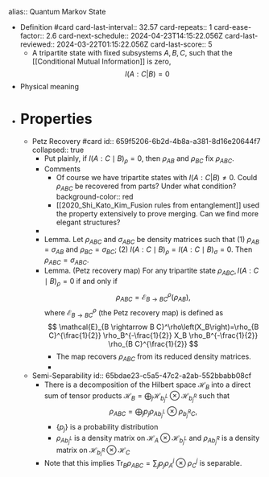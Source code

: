 alias:: Quantum Markov State

- Definition #card
  card-last-interval:: 32.57
  card-repeats:: 1
  card-ease-factor:: 2.6
  card-next-schedule:: 2024-04-23T14:15:22.056Z
  card-last-reviewed:: 2024-03-22T01:15:22.056Z
  card-last-score:: 5
	- A tripartite state with fixed subsystems $A,B,C$, such that the [[Conditional Mutual Information]] is zero,
	  $$I(A:C|B)=0$$
- Physical meaning
- # Properties
	- Petz Recovery #card
	  id:: 659f5206-6b2d-4b8a-a381-8d16e20644f7
	  collapsed:: true
		- Put plainly, if $I(A: C \mid B)_\rho=0$, then $\rho_{AB}$ and $\rho_{BC}$ fix $\rho_{ABC}$.
		- Comments
			- Of course we have tripartite states with $I(A:C|B) \neq 0$. Could $\rho_{ABC}$ be recovered from parts? Under what condition?
			  background-color:: red
			- [[2020_Shi_Kato_Kim_Fusion rules from entanglement]] used the property extensively to prove merging. Can we find more elegant structures?
		-
		- Lemma. Let $\rho_{A B C}$ and $\sigma_{A B C}$ be density matrices such that (1) $\rho_{A B}=\sigma_{A B}$ and $\rho_{B C}=\sigma_{B C}$;
		  (2) $I(A: C \mid B)_\rho=I(A: C \mid B)_\sigma=0$. Then $\rho_{A B C}=\sigma_{A B C}$.
		- Lemma. (Petz recovery map) For any tripartite state $\rho_{A B C}, I(A: C \mid B)_\rho=0$ if and only if
		  $$
		  \rho_{A B C}=\mathcal{E}_{B \rightarrow B C}^\rho\left(\rho_{A B}\right),
		  $$
		  where $\mathcal{E}_{B \rightarrow B C}^\rho$ (the Petz recovery map) is defined as
		  $$
		  \mathcal{E}_{B \rightarrow B C}^\rho\left(X_B\right)=\rho_{B C}^{\frac{1}{2}} \rho_B^{-\frac{1}{2}} X_B \rho_B^{-\frac{1}{2}} \rho_{B C}^{\frac{1}{2}}
		  $$
			- The map recovers $\rho_{ABC}$ from its reduced density matrices.
			-
	- Semi-Separability
	  id:: 65bdae23-c5a5-47c2-a2ab-552bbabb08cf
		- There is a decomposition of the Hilbert space $\mathcal{H}_B$ into a direct sum of tensor products $\mathcal{H}_B=\bigoplus_j \mathcal{H}_{b_j^L} \otimes \mathcal{H}_{b_j^R}$ such that
		  $$
		  \rho_{A B C}=\bigoplus_j p_j \rho_{A b_j^L} \otimes \rho_{b_j^R C},
		  $$
			- $\left\{p_j\right\}$ is a probability distribution
			- $\rho_{A b_j^L}$ is a density matrix on $\mathcal{H}_A \otimes \mathcal{H}_{b_j^L}$ and $\rho_{A b_j^R}$ is a density matrix on $\mathcal{H}_{b_i^R} \otimes \mathcal{H}_C$
		- Note that this implies $\operatorname{Tr}_B \rho_{A B C}=\sum_j p_j \rho_A^j \otimes \rho_C^j$ is separable.